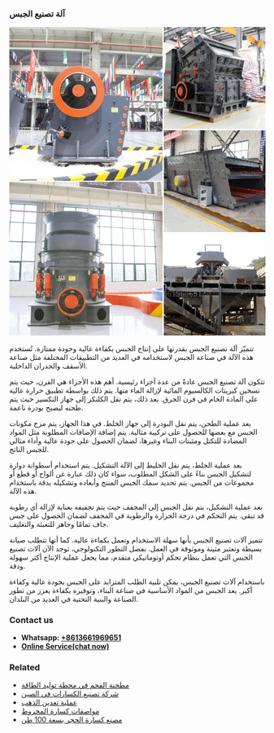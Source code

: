 <h3>آلة تصنيع الجبس</h3><img src='1701746244.jpg' alt=''><p>تتميّز آلة تصنيع الجبس بقدرتها على إنتاج الجبس بكفاءة عالية وجودة ممتازة. تُستخدم هذه الآلة في صناعة الجبس لاستخدامه في العديد من التطبيقات المختلفة مثل صناعة الأسقف والجدران الداخلية.</p><p>تتكون آلة تصنيع الجبس عادةً من عدة أجزاء رئيسية. أهم هذه الأجزاء هي الفرن، حيث يتم تسخين كبريتات الكالسيوم المائية لإزالة الماء منها. يتم ذلك بواسطة تطبيق حرارة عالية على المادة الخام في فرن الحرق. بعد ذلك، يتم نقل الكلنكر إلى جهاز التكسير حيث يتم طحنه ليصبح بودرة ناعمة.</p><p>بعد عملية الطحن، يتم نقل البودرة إلى جهاز الخلط. في هذا الجهاز، يتم مزج مكونات الجبس مع بعضها للحصول على تركيبة مثالية. يتم إضافة الإضافات المطلوبة مثل المواد المضادة للتكتل ومثبتات البناء وغيرها، لضمان الحصول على جودة عالية وأداء مثالي للجبس الناتج.</p><p>بعد عملية الخلط، يتم نقل الخليط إلى الآلة التشكيل. يتم استخدام أسطوانة دوارة لتشكيل الجبس بناءً على الشكل المطلوب، سواء كان ذلك عبارة عن ألواح أو قطع أو مجموعات من الجبس. يتم تحديد سمك الجبس المنتج وأبعاده وتشكيله بدقة باستخدام هذه الآلة.</p><p>بعد عملية التشكيل، يتم نقل الجبس إلى المجفف حيث يتم تجفيفه بعناية لإزالة أي رطوبة قد تبقى. يتم التحكم في درجة الحرارة والرطوبة في المجفف لضمان الحصول على جبس جاف تمامًا وجاهز للتعبئة والتغليف.</p><p>تتميز آلات تصنيع الجبس بأنها سهلة الاستخدام وتعمل بكفاءة عالية. كما أنها تتطلب صيانة بسيطة وتعتبر متينة وموثوقة في العمل. بفضل التطور التكنولوجي، توجد الآن آلات تصنيع الجبس التي تعمل بنظام تحكم أوتوماتيكي متقدم، مما يجعل عملية الإنتاج أكثر سهولة ودقة.</p><p>باستخدام آلات تصنيع الجبس، يمكن تلبية الطلب المتزايد على الجبس بجودة عالية وكفاءة أكبر. يعد الجبس من المواد الأساسية في صناعة البناء، وتوفيره بكفاءة يعزز من تطور الصناعة والبنية التحتية في العديد من البلدان.</p><h3>Contact us</h3><ul><li><strong>Whatsapp:&nbsp;<a href="https://wa.me/8613661969651">+8613661969651</a></strong></li><li><a href="https://swt.shibang-china.com/?git&amp;zhl&amp;آلة تصنيع الجبس"><strong>Online Service(chat now)</strong></a></li></ul><h3>Related</h3><ul><li><a href='مطحنة الفحم في محطة توليد الطاقة.md'>مطحنة الفحم في محطة توليد الطاقة</a></li><li><a href='شركة تصنيع الكسارات في الصين.md'>شركة تصنيع الكسارات في الصين</a></li><li><a href='عملية تعدين الذهب.md'>عملية تعدين الذهب</a></li><li><a href='مواصفات كسارة المخروط.md'>مواصفات كسارة المخروط</a></li><li><a href='مصنع كسارة الحجر بسعة 100 طن.md'>مصنع كسارة الحجر بسعة 100 طن</a></li></ul>